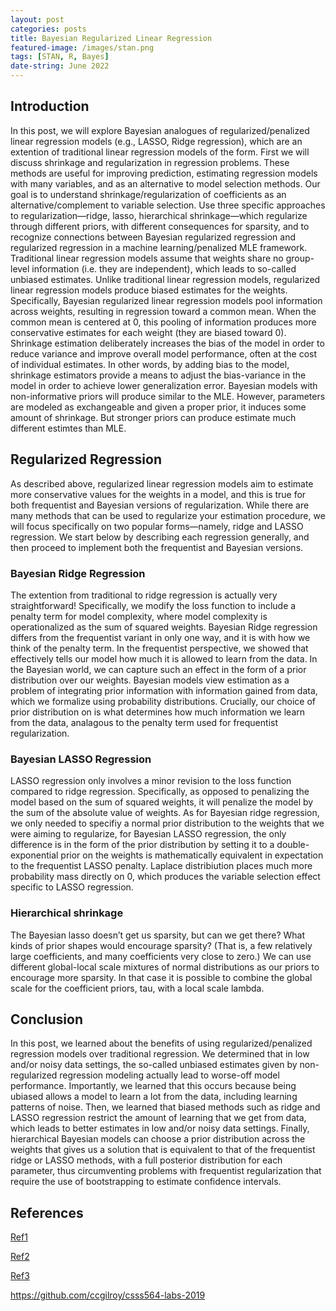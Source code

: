 ```yaml
---
layout: post
categories: posts
title: Bayesian Regularized Linear Regression
featured-image: /images/stan.png
tags: [STAN, R, Bayes]
date-string: June 2022
---
```



## Introduction


In this post, we will explore Bayesian analogues of regularized/penalized linear regression models (e.g., LASSO, Ridge regression), which are an extention of traditional linear regression models of the form. First we will discuss shrinkage and regularization in regression problems. These methods are useful for improving prediction, estimating regression models with many variables, and as an alternative to model selection methods. Our goal is to
understand shrinkage/regularization of coefficients as an alternative/complement to variable selection. Use three specific approaches to regularization—ridge, lasso, hierarchical shrinkage—which regularize through different priors, with different consequences for sparsity, and to recognize connections between Bayesian regularized regression and regularized regression in a machine learning/penalized MLE framework. Traditional linear regression models assume that  weights share no group-level information (i.e. they are independent), which leads to so-called unbiased estimates. Unlike traditional linear regression models, regularized linear regression models produce biased estimates for the  weights. Specifically, Bayesian regularized linear regression models pool information across weights, resulting in regression toward a common mean. When the common mean is centered at 0, this pooling of information produces more conservative estimates for each  weight (they are biased toward 0). Shrinkage estimation deliberately increases the bias of the model in order to reduce variance and improve overall model performance, often at the cost of individual estimates. In other words, by adding bias to the model, shrinkage estimators provide a means to adjust the bias-variance in the model in order to achieve lower generalization error. Bayesian models with non-informative priors will produce similar to the MLE. However, parameters are modeled as exchangeable and given a proper prior, it induces some amount of shrinkage. But stronger priors can produce estimate much different estimtes than MLE.



## Regularized Regression
As described above, regularized linear regression models aim to estimate more conservative values for the  weights in a model, and this is true for both frequentist and Bayesian versions of regularization. While there are many methods that can be used to regularize your estimation procedure, we will focus specifically on two popular forms—namely, ridge and LASSO regression. We start below by describing each regression generally, and then proceed to implement both the frequentist and Bayesian versions.


### Bayesian Ridge Regression

The extention from traditional to ridge regression is actually very straightforward! Specifically, we modify the loss function to include a penalty term for model complexity, where model complexity is operationalized as the sum of squared  weights. Bayesian Ridge regression differs from the frequentist variant in only one way, and it is with how we think of the  penalty term. In the frequentist perspective, we showed that effectively tells our model how much it is allowed to learn from the data. In the Bayesian world, we can capture such an effect in the form of a prior distribution over our  weights. Bayesian models view estimation as a problem of integrating prior information with information gained from data, which we formalize using probability distributions. Crucially, our choice of prior distribution on  is what determines how much information we learn from the data, analagous to the penalty term  used for frequentist regularization.

### Bayesian LASSO Regression

LASSO regression only involves a minor revision to the loss function compared to ridge regression. Specifically, as opposed to penalizing the model based on the sum of squared  weights, it will penalize the model by the sum of the absolute value of  weights. As for Bayesian ridge regression, we only needed to specifiy a normal prior distribution to the  weights that we were aiming to regularize, for Bayesian LASSO regression, the only difference is in the form of the prior distribution by setting it to a double-exponential prior on the  weights is mathematically equivalent in expectation to the frequentist LASSO penalty. Laplace distribiution places much more probability mass directly on 0, which produces the variable selection effect specific to LASSO regression. 

### Hierarchical shrinkage

The Bayesian lasso doesn’t get us sparsity, but can we get there? What kinds of prior shapes would encourage sparsity? (That is, a few relatively large coefficients, and many coefficients very close to zero.) We can use different global-local scale mixtures of normal distributions as our priors to encourage more sparsity. In that case it is possible to combine the global scale for the coefficient priors, tau, with a local scale lambda. 

## Conclusion 
In this post, we learned about the benefits of using regularized/penalized regression models over traditional regression. We determined that in low and/or noisy data settings, the so-called unbiased estimates given by non-regularized regression modeling actually lead to worse-off model performance. Importantly, we learned that this occurs because being ubiased allows a model to learn a lot from the data, including learning patterns of noise. Then, we learned that biased methods such as ridge and LASSO regression restrict the amount of learning that we get from data, which leads to better estimates in low and/or noisy data settings. Finally, hierarchical Bayesian models can choose a prior distribution across the  weights that gives us a solution that is equivalent to that of the frequentist ridge or LASSO methods, with a full posterior distribution for each parameter, thus circumventing problems with frequentist regularization that require the use of bootstrapping to estimate confidence intervals.

## References

[Ref1](http://haines-lab.com/post/2019-05-06-on-the-equivalency-between-the-lasso-ridge-regression-and-specific-bayesian-priors/on-the-equivalency-between-the-lasso-ridge-regression-and-specific-bayesian-priors/)

[Ref2](https://jrnold.github.io/bayesian_notes/shrinkage-and-regularized-regression.html)

[Ref3](http://ccgilroy.com/csss564-labs-2019/08-regularization/08-regularization.html)

https://github.com/ccgilroy/csss564-labs-2019


